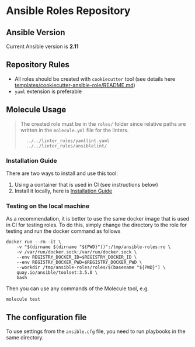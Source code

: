 # Ansible Roles Repository

## Ansible Version

Current Ansible version is **2.11**

## Repository Rules

- All roles should be created with `cookiecutter` tool
(see details here [templates/cookiecutter-ansible-role/README.md](/templates/cookiecutter-ansible-role#cookiecutter-ansible-role))
- `yaml` extension is preferable

## Molecule Usage

> The created role must be in the `roles/` folder since relative paths are written in
> the `molecule.yml` file for the linters.
> ```plaintext
>   ../../linter_rules/yamllint.yaml
>   ../../linter_rules/ansiblelint/
> ```

### Installation Guide

There are two ways to install and use this tool:
1. Using a container that is used in CI (see instructions below)
1. Install it locally, here is [Installation Guide](https://molecule.readthedocs.io/en/latest/installation.html)

### Testing on the local machine

As a recommendation, it is better to use the same docker image that is used in CI for testing roles.
To do this, simply change the directory to the role for testing and run the docker command as follows

```shell
docker run --rm -it \
    -v "$(dirname $(dirname "${PWD}"))":/tmp/ansible-roles:ro \
    -v /var/run/docker.sock:/var/run/docker.sock \
    --env REGISTRY_DOCKER_ID=$REGISTRY_DOCKER_ID \
    --env REGISTRY_DOCKER_PWD=$REGISTRY_DOCKER_PWD \
    --workdir /tmp/ansible-roles/roles/$(basename "${PWD}") \
    quay.io/ansible/toolset:3.5.0 \
    bash
```

Then you can use any commands of the Molecule tool, e.g.

```shell
molecule test
```

## The configuration file

To use settings from the `ansible.cfg` file, you need to run playbooks in the same directory.

